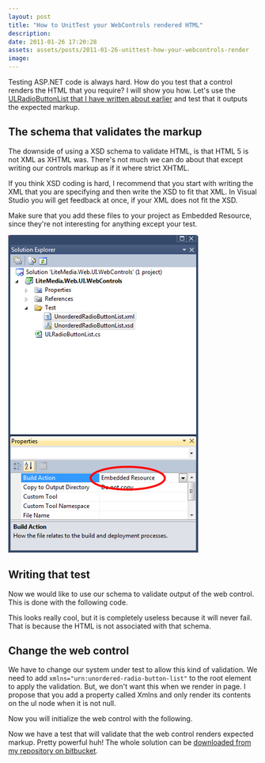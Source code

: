```yaml
---
layout: post
title: "How to UnitTest your WebControls rendered HTML"
description:
date: 2011-01-26 17:20:28
assets: assets/posts/2011-01-26-unittest-how-your-webcontrols-render
image: 
---
```


Testing ASP.NET code is always hard. How do you test that a control renders the HTML that you require? I will show you how. Let's use the [ULRadioButtonList that I have written about earlier](/2010/11/26/aspnet-radiobutton-in-an-ul-li-list.html "ASP.NET RadioButton in an UL LI list") and test that it outputs the expected markup.

## The schema that validates the markup

The downside of using a XSD schema to validate HTML, is that HTML 5 is not XML as XHTML was. There's not much we can do about that except writing our controls markup as if it where strict XHTML.

<script src="https://gist.github.com/miklund/6ff7a9bf8b62c02a6fc9.js?file=schema.xsd"></script>

If you think XSD coding is hard, I recommend that you start with writing the XML that you are specifying and then write the XSD to fit that XML. In Visual Studio you will get feedback at once, if your XML does not fit the XSD.

<script src="https://gist.github.com/miklund/6ff7a9bf8b62c02a6fc9.js?file=RadioButtonList.html"></script>

Make sure that you add these files to your project as Embedded Resource, since they're not interesting for anything except your test.

![select embedded resource in solution explorer](/assets/posts/2011-01-26-unittest-how-your-webcontrols-render/ul1.png)

## Writing that test

Now we would like to use our schema to validate output of the web control. This is done with the following code.

<script src="https://gist.github.com/miklund/6ff7a9bf8b62c02a6fc9.js?file=UnorderedRadioButtonListShould.cs"></script>

This looks really cool, but it is completely useless because it will never fail. That is because the HTML is not associated with that schema.

## Change the web control

We have to change our system under test to allow this kind of validation. We need to add `xmlns="urn:unordered-radio-button-list"` to the root element to apply the validation. But, we don't want this when we render in page. I propose that you add a property called Xmlns and only render its contents on the ul node when it is not null.

<script src="https://gist.github.com/miklund/6ff7a9bf8b62c02a6fc9.js?file=Example1.cs"></script>

Now you will initialize the web control with the following.

<script src="https://gist.github.com/miklund/6ff7a9bf8b62c02a6fc9.js?file=Example2.cs"></script>

Now we have a test that will validate that the web control renders expected markup. Pretty powerful huh! The whole solution can be [downloaded from my repository on bitbucket](http://code.litemedia.se/litemedia.web.ui.webcontrols "Unit test web controls example on Mikael Lundin bitbucket repository").
